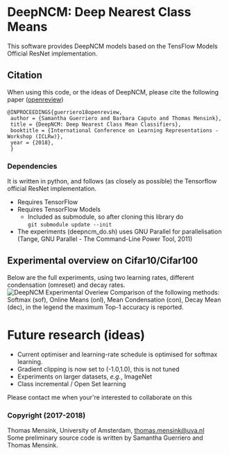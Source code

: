 # DeepNCM: Deep Nearest Class Means
This software provides DeepNCM models based on the TensFlow Models Official ResNet implementation.

## Citation
When using this code, or the ideas of DeepNCM, please cite the following paper ([openreview](https://openreview.net/forum?id=rkPLZ4JPM))

    @INPROCEEDINGS{guerriero18openreview,
     author = {Samantha Guerriero and Barbara Caputo and Thomas Mensink},
     title = {DeepNCM: Deep Nearest Class Mean Classifiers},
     booktitle = {International Conference on Learning Representations - Workshop (ICLRw)},
     year = {2018},
     }

### Dependencies
It is written in python, and follows (as closely as possible) the Tensorflow official ResNet implementation.
  - Requires TensorFlow
  - Requires TensorFlow Models
    - Included as submodule, so after cloning this library do  
    `git submodule update --init`
  - The experiments (deepncm_do.sh) uses GNU Parallel for parallelisation (Tange, GNU Parallel - The Command-Line Power Tool, 2011)


## Experimental overview on Cifar10/Cifar100
Below are the full experiments, using two learning rates, different condensation (omreset) and decay rates.
![DeepNCM Experimental Overiew](https://github.com/tmensink/deepncm/blob/master/figs/exp_cifar_overview.png)
Comparison of the following methods: Softmax (sof), Online Means (onl), Mean Condensation (con), Decay Mean (dec), in the legend the maximum Top-1 accuracy is reported.

# Future research (ideas)
- Current optimiser and learning-rate schedule is optimised for softmax learning.
- Gradient clipping is now set to (-1.0,1.0), this is not tuned
- Experiments on larger datasets, _e.g._, ImageNet
- Class incremental / Open Set learning

Please contact me when your're interested to collaborate on this

### Copyright (2017-2018)
Thomas Mensink, University of Amsterdam, thomas.mensink@uva.nl   
Some preliminary source code is written by Samantha Guerriero and Thomas Mensink.

